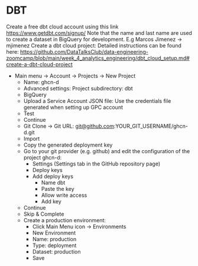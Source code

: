 # DBT
Create a free dbt cloud account using this link https://www.getdbt.com/signup/
Note that the name and last name are used to create a dataset in BigQuery for development. E.g Marcos Jimenez -> mjimenez
Create a dbt cloud project:
Detailed instructions can be found here: https://github.com/DataTalksClub/data-engineering-zoomcamp/blob/main/week_4_analytics_engineering/dbt_cloud_setup.md#create-a-dbt-cloud-project
- Main menu -> Account -> Projects -> New Project
  - Name: ghcn-d
  - Advanced settings: Project subdirectory: dbt
  - BigQuery
  - Upload a Service Account JSON file: Use the credentials file generated when setting up GPC account
  - Test
  - Continue
  - Git Clone -> Git URL: git@github.com:YOUR_GIT_USERNAME/ghcn-d.git
  - Import
  - Copy the generated deployment key
  - Go to your git provider (e.g. github) and edit the configuration of the project ghcn-d:  
    - Settings (Settings tab in the GitHub repository page)
    - Deploy keys
    - Add deploy keys
      - Name dbt
      - Paste the key
      - Allow write access
      - Add key
  - Continue
  - Skip & Complete
  - Create a production environment:
    - Click Main Menu icon -> Environments
    - New Environment
    - Name: production
    - Type: deployment
    - Dataset: production
    - Save







